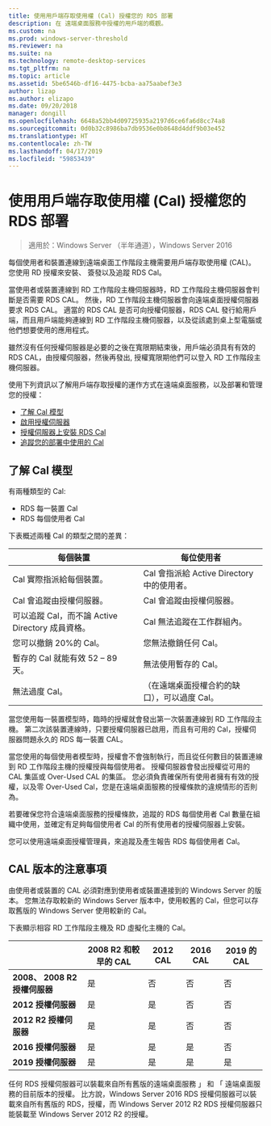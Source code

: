 ```yaml
---
title: 使用用戶端存取使用權 (Cal) 授權您的 RDS 部署
description: 在 遠端桌面服務中授權的用戶端的概觀。
ms.custom: na
ms.prod: windows-server-threshold
ms.reviewer: na
ms.suite: na
ms.technology: remote-desktop-services
ms.tgt_pltfrm: na
ms.topic: article
ms.assetid: 5be6546b-df16-4475-bcba-aa75aabef3e3
author: lizap
ms.author: elizapo
ms.date: 09/20/2018
manager: dongill
ms.openlocfilehash: 6648a52bb4d09725935a2197d6ce6fa6d8cc74a8
ms.sourcegitcommit: 0d0b32c8986ba7db9536e0b8648d4ddf9b03e452
ms.translationtype: HT
ms.contentlocale: zh-TW
ms.lasthandoff: 04/17/2019
ms.locfileid: "59853439"
---
```

# <a name="license-your-rds-deployment-with-client-access-licenses-cals"></a>使用用戶端存取使用權 (Cal) 授權您的 RDS 部署

>適用於：Windows Server （半年通道），Windows Server 2016

每個使用者和裝置連線到遠端桌面工作階段主機需要用戶端存取使用權 (CAL)。 您使用 RD 授權來安裝、 簽發以及追蹤 RDS Cal。  

當使用者或裝置連線到 RD 工作階段主機伺服器時，RD 工作階段主機伺服器會判斷是否需要 RDS CAL。 然後，RD 工作階段主機伺服器會向遠端桌面授權伺服器要求 RDS CAL。 適當的 RDS CAL 是否可向授權伺服器，RDS CAL 發行給用戶端，而且用戶端能夠連線到 RD 工作階段主機伺服器，以及從該處到桌上型電腦或他們想要使用的應用程式。

雖然沒有任何授權伺服器是必要的之後在寬限期結束後，用戶端必須具有有效的 RDS CAL，由授權伺服器，然後再發出, 授權寬限期他們可以登入 RD 工作階段主機伺服器。

使用下列資訊以了解用戶端存取授權的運作方式在遠端桌面服務，以及部署和管理您的授權：

- [了解 Cal 模型](#understanding-the-cals-model)
- [啟用授權伺服器](rds-activate-license-server.md)
- [授權伺服器上安裝 RDS Cal](rds-install-cals.md)
- [追蹤您的部署中使用的 Cal](rds-track-cals.md)

## <a name="understanding-the-cals-model"></a>了解 Cal 模型

有兩種類型的 Cal:

- RDS 每一裝置 Cal
- RDS 每個使用者 Cal

下表概述兩種 Cal 的類型之間的差異：

| 每個裝置                                                     | 每位使用者                                                                         |
|----------------------------------------------------------------|----------------------------------------------------------------------------------|
| Cal 實際指派給每個裝置。                   | Cal 會指派給 Active Directory 中的使用者。                                 |
| Cal 會追蹤由授權伺服器。                        | Cal 會追蹤由授權伺服器。                                          |
| 可以追蹤 Cal，而不論 Active Directory 成員資格。 | Cal 無法追蹤在工作群組內。                                       |
| 您可以撤銷 20%的 Cal。                              | 您無法撤銷任何 Cal。                                                      |
| 暫存的 Cal 就能有效 52 – 89 天。                       | 無法使用暫存的 Cal。                                                |
| 無法過度 Cal。                                  | （在遠端桌面授權合約的缺口），可以過度 Cal。 |

當您使用每一裝置模型時，臨時的授權就會發出第一次裝置連線到 RD 工作階段主機。 第二次該裝置連線時，只要授權伺服器已啟用，而且有可用的 Cal，授權伺服器問題永久的 RDS 每一裝置 CAL。

當您使用的每個使用者模型時，授權會不會強制執行，而且從任何數目的裝置連線到 RD 工作階段主機的授權授與每個使用者。 授權伺服器會發出授權從可用的 CAL 集區或 Over-Used CAL 的集區。 您必須負責確保所有使用者擁有有效的授權，以及零 Over-Used Cal，您是在遠端桌面服務的授權條款的違規情形的否則為。

若要確保您符合遠端桌面服務的授權條款，追蹤的 RDS 每個使用者 Cal 數量在組織中使用，並確定有足夠每個使用者 Cal 的所有使用者的授權伺服器上安裝。

您可以使用遠端桌面授權管理員，來追蹤及產生報告 RDS 每個使用者 Cal。

## <a name="note-about-cal-versions"></a>CAL 版本的注意事項

由使用者或裝置的 CAL 必須對應到使用者或裝置連接到的 Windows Server 的版本。 您無法存取較新的 Windows Server 版本中，使用較舊的 Cal，但您可以存取舊版的 Windows Server 使用較新的 Cal。

下表顯示相容 RD 工作階段主機及 RD 虛擬化主機的 Cal。

|                  |2008 R2 和較早的 CAL|2012 CAL|2016 CAL|2019 的 CAL|
|---------------------------------|--------|--------|--------|--------|
| **2008、 2008 R2 授權伺服器**| 是    | 否     | 否     | 否     |
| **2012 授權伺服器**         | 是    | 是    | 否     | 否     |
| **2012 R2 授權伺服器**      | 是    | 是    | 否     | 否     |
| **2016 授權伺服器**         | 是    | 是    | 是    | 否     |
| **2019 授權伺服器**         | 是    | 是    | 是    | 是    |

任何 RDS 授權伺服器可以裝載來自所有舊版的遠端桌面服務 」 和 「 遠端桌面服務的目前版本的授權。 比方說，Windows Server 2016 RDS 授權伺服器可以裝載來自所有舊版的 RDS，授權，而 Windows Server 2012 R2 RDS 授權伺服器只能裝載至 Windows Server 2012 R2 的授權。
